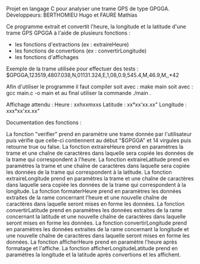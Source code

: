 Projet en langage C pour analyser une trame GPS de type GPGGA.
Développeurs: BERTHOMIEU Hugo et FAURE Mathias

Ce programme extrait et convertit l'heure, la longitude et la latitude d'une trame GPS GPGGA à l'aide de plusieurs fonctions :
- les fonctions d'extractions (ex : extraireHeure)
- les fonctions de convertions (ex : convertirLongitude)
- les fonctions d'affichages

Exemple de la trame utilisée pour effectuer des tests :
$GPGGA,123519,4807.038,N,01131.324,E,1,08,0.9,545.4,M,46.9,M,,*42

Afin d'utiliser le programme il faut compiler soit avec : make main soit avec : gcc main.c -o main et au final utiliser la commande ./main .

Affichage attendu :
Heure : xxhxxmxxs
Latitude : xx°xx'xx.xx"
Longitude : xxx°xx'xx.xx"

Documentation des fonctions :

La fonction "verifier" prend en paramètre une trame donnée par l'utilisateur puis vérifie que celle-ci contiennent au début "$GPGGA" et 14 virgules puis retourne true ou false.
La fonction extraireHeure prend en paramètres la trame et une chaîne de caractères dans laquelle sera copiée les données de la trame qui correspondent à l'heure.
La fonction extraireLatitude prend en paramètres la trame et une chaîne de caractères dans laquelle sera copiée les données de la trame qui correspondent à la latitude.
La fonction extraireLongitude prend en paramètres la trame et une chaîne de caractères dans laquelle sera copiée les données de la trame qui correspondent à la longitude.
La fonction formaterHeure prend en paramètres les données extraites de la rame concernant l'heure et une nouvelle chaîne de caractères dans laquelle seront mises en forme les données.
La fonction convertirLatitude prend en paramètres les données extraites de la rame concernant la latitude et une nouvelle chaîne de caractères dans laquelle seront mises en forme les données.
La fonction convertirLongitude prend en paramètres les données extraites de la rame concernant la longitude et une nouvelle chaîne de caractères dans laquelle seront mises en forme les données.
La fonction afficherHeure prend en paramètre l'heure après formatage et l'affiche.
La fonction afficherLongitudeLatitude prend en paramètres la longitude et la latitude après convertions et les affichent.
